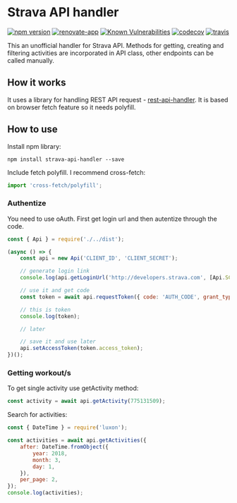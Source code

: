 # Strava API handler

[![npm version](https://badge.fury.io/js/strava-api-handler.svg)](https://badge.fury.io/js/strava-api-handler)
[![renovate-app](https://img.shields.io/badge/renovate-app-blue.svg)](https://renovateapp.com/) 
[![Known Vulnerabilities](https://snyk.io/test/github/fabulator/strava-api-handler/badge.svg)](https://snyk.io/test/github/fabulator/strava-api-handler)
[![codecov](https://codecov.io/gh/fabulator/strava-api-handler/branch/master/graph/badge.svg)](https://codecov.io/gh/fabulator/strava-api-handler) 
[![travis](https://travis-ci.org/fabulator/strava-api-handler.svg?branch=master)](https://travis-ci.org/fabulator/strava-api-handler)


This an unofficial handler for Strava API. Methods for getting, creating and filtering activities are incorporated in API class, other endpoints can be called manually. 

## How it works
It uses a library for handling REST API request - [rest-api-handler](https://github.com/fabulator/rest-api-handler). It is based on browser fetch feature so it needs polyfill.

## How to use

Install npm library:

```
npm install strava-api-handler --save
```

Include fetch polyfill. I recommend cross-fetch:

```javascript
import 'cross-fetch/polyfill';
```

### Authentize

You need to use oAuth. First get login url and then autentize through the code.

```javascript
const { Api } = require('./../dist');

(async () => {
    const api = new Api('CLIENT_ID', 'CLIENT_SECRET');

    // generate login link
    console.log(api.getLoginUrl('http://developers.strava.com', [Api.SCOPE.READ_ALL]));

    // use it and get code
    const token = await api.requestToken({ code: 'AUTH_CODE', grant_type: 'authorization_code' });

    // this is token
    console.log(token);

    // later

    // save it and use later
    api.setAccessToken(token.access_token);
})();

```

### Getting workout/s
To get single activity use getActivity method:

```javascript
const activity = await api.getActivity(775131509);
```

Search for activities:

```javascript
const { DateTime } = require('luxon');

const activities = await api.getActivities({
    after: DateTime.fromObject({
        year: 2018,
        month: 3,
        day: 1,
    }),
    per_page: 2,
});
console.log(activities);
```
